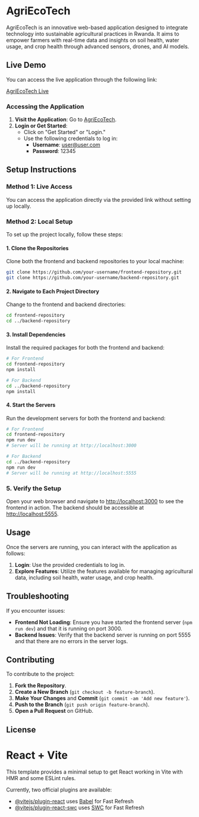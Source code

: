 # AgriEcoTech

AgriEcoTech is an innovative web-based application designed to integrate technology into sustainable agricultural practices in Rwanda. It aims to empower farmers with real-time data and insights on soil health, water usage, and crop health through advanced sensors, drones, and AI models.

## Live Demo

You can access the live application through the following link:

[AgriEcoTech Live](https://agriecotech-smoky.vercel.app/)

### Accessing the Application

1. **Visit the Application**: Go to [AgriEcoTech](https://agriecotech-smoky.vercel.app/).
2. **Login or Get Started**:
   - Click on "Get Started" or "Login."
   - Use the following credentials to log in:
     - **Username**: user@user.com
     - **Password**: 12345

## Setup Instructions

### Method 1: Live Access

You can access the application directly via the provided link without setting up locally.

### Method 2: Local Setup

To set up the project locally, follow these steps:

#### 1. Clone the Repositories

Clone both the frontend and backend repositories to your local machine:

```bash
git clone https://github.com/your-username/frontend-repository.git
git clone https://github.com/your-username/backend-repository.git
```

#### 2. Navigate to Each Project Directory

Change to the frontend and backend directories:

```bash
cd frontend-repository
cd ../backend-repository
```

#### 3. Install Dependencies

Install the required packages for both the frontend and backend:

```bash
# For Frontend
cd frontend-repository
npm install

# For Backend
cd ../backend-repository
npm install
```

#### 4. Start the Servers

Run the development servers for both the frontend and backend:

```bash
# For Frontend
cd frontend-repository
npm run dev
# Server will be running at http://localhost:3000

# For Backend
cd ../backend-repository
npm run dev
# Server will be running at http://localhost:5555
```

### 5. Verify the Setup

Open your web browser and navigate to [http://localhost:3000](http://localhost:3000) to see the frontend in action. 
The backend should be accessible at [http://localhost:5555](http://localhost:5555).

## Usage

Once the servers are running, you can interact with the application as follows:

1. **Login**: Use the provided credentials to log in.
2. **Explore Features**: Utilize the features available for managing agricultural data, including soil health, water usage, and crop health.

## Troubleshooting

If you encounter issues:

- **Frontend Not Loading**: Ensure you have started the frontend server (`npm run dev`) and that it is running on port 3000.
- **Backend Issues**: Verify that the backend server is running on port 5555 and that there are no errors in the server logs.

## Contributing

To contribute to the project:

1. **Fork the Repository**.
2. **Create a New Branch** (`git checkout -b feature-branch`).
3. **Make Your Changes** and **Commit** (`git commit -am 'Add new feature'`).
4. **Push to the Branch** (`git push origin feature-branch`).
5. **Open a Pull Request** on GitHub.

## License

# React + Vite

This template provides a minimal setup to get React working in Vite with HMR and some ESLint rules.

Currently, two official plugins are available:

- [@vitejs/plugin-react](https://github.com/vitejs/vite-plugin-react/blob/main/packages/plugin-react/README.md) uses [Babel](https://babeljs.io/) for Fast Refresh
- [@vitejs/plugin-react-swc](https://github.com/vitejs/vite-plugin-react-swc) uses [SWC](https://swc.rs/) for Fast Refresh
